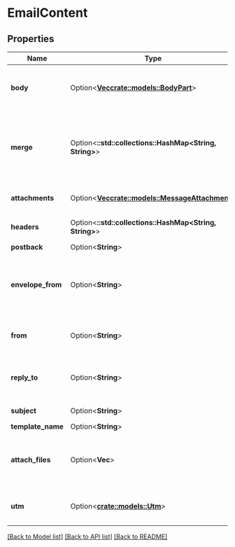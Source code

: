 # EmailContent

## Properties

Name | Type | Description | Notes
------------ | ------------- | ------------- | -------------
**body** | Option<[**Vec<crate::models::BodyPart>**](BodyPart.md)> | List of e-mail body parts, with user-provided MIME types (text/html, text/plain etc) | [optional]
**merge** | Option<**::std::collections::HashMap<String, String>**> | A key-value collection of custom merge fields, shared between recipients. Should be used in e-mail body like so: {firstname}, {lastname} etc. | [optional]
**attachments** | Option<[**Vec<crate::models::MessageAttachment>**](MessageAttachment.md)> | Attachments provided by sending binary data | [optional]
**headers** | Option<**::std::collections::HashMap<String, String>**> | A key-value collection of custom e-mail headers. | [optional]
**postback** | Option<**String**> | Postback header. | [optional]
**envelope_from** | Option<**String**> | E-mail with an optional name to be used as the envelope from address (e.g.: John Doe <email@domain.com>) | [optional]
**from** | Option<**String**> | Your e-mail with an optional name (e.g.: John Doe <email@domain.com>) | [optional]
**reply_to** | Option<**String**> | To what address should the recipients reply to (e.g. John Doe <email@domain.com>) | [optional]
**subject** | Option<**String**> | Default subject of email. | [optional]
**template_name** | Option<**String**> | Name of template. | [optional]
**attach_files** | Option<**Vec<String>**> | Names of previously uploaded files that should be sent as downloadable attachments | [optional]
**utm** | Option<[**crate::models::Utm**](Utm.md)> | Utm marketing data to be attached to every link in this e-mail. | [optional]

[[Back to Model list]](../README.md#documentation-for-models) [[Back to API list]](../README.md#documentation-for-api-endpoints) [[Back to README]](../README.md)


